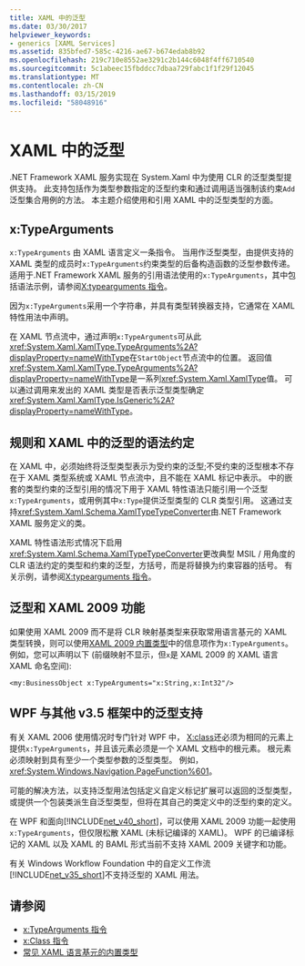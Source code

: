 ```yaml
---
title: XAML 中的泛型
ms.date: 03/30/2017
helpviewer_keywords:
- generics [XAML Services]
ms.assetid: 835bfed7-585c-4216-ae67-b674edab8b92
ms.openlocfilehash: 219c710e8552ae3291c2b144c6048f4ff6710540
ms.sourcegitcommit: 5c1abeec15fbddcc7dbaa729fabc1f1f29f12045
ms.translationtype: MT
ms.contentlocale: zh-CN
ms.lasthandoff: 03/15/2019
ms.locfileid: "58048916"
---
```

# <a name="generics-in-xaml"></a>XAML 中的泛型
.NET Framework XAML 服务实现在 System.Xaml 中为使用 CLR 的泛型类型提供支持。 此支持包括作为类型参数指定的泛型约束和通过调用适当强制该约束`Add`泛型集合用例的方法。 本主题介绍使用和引用 XAML 中的泛型类型的方面。  
  
## <a name="xtypearguments"></a>x:TypeArguments  
 `x:TypeArguments` 由 XAML 语言定义一条指令。 当用作泛型类型，由提供支持的 XAML 类型的成员时`x:TypeArguments`约束类型的后备构造函数的泛型参数传递。 适用于.NET Framework XAML 服务的引用语法使用的`x:TypeArguments`，其中包括语法示例，请参阅[X:typearguments 指令](x-typearguments-directive.md)。  
  
 因为`x:TypeArguments`采用一个字符串，并具有类型转换器支持，它通常在 XAML 特性用法中声明。  
  
 在 XAML 节点流中，通过声明`x:TypeArguments`可从此<xref:System.Xaml.XamlType.TypeArguments%2A?displayProperty=nameWithType>在`StartObject`节点流中的位置。 返回值<xref:System.Xaml.XamlType.TypeArguments%2A?displayProperty=nameWithType>是一系列<xref:System.Xaml.XamlType>值。 可以通过调用来发出的 XAML 类型是否表示泛型类型确定<xref:System.Xaml.XamlType.IsGeneric%2A?displayProperty=nameWithType>。  
  
## <a name="rules-and-syntax-conventions-for-generics-in-xaml"></a>规则和 XAML 中的泛型的语法约定  
 在 XAML 中，必须始终将泛型类型表示为受约束的泛型;不受约束的泛型根本不存在于 XAML 类型系统或 XAML 节点流中，且不能在 XAML 标记中表示。 中的嵌套的类型约束的泛型引用的情况下用于 XAML 特性语法只能引用一个泛型`x:TypeArguments`，或用例其中`x:Type`提供泛型类型的 CLR 类型引用。 这通过支持<xref:System.Xaml.Schema.XamlTypeTypeConverter>由.NET Framework XAML 服务定义的类。  
  
 XAML 特性语法形式情况下启用<xref:System.Xaml.Schema.XamlTypeTypeConverter>更改典型 MSIL / 用角度的 CLR 语法约定的类型和约束的泛型，方括号，而是将替换为约束容器的括号。 有关示例，请参阅[X:typearguments 指令](x-typearguments-directive.md)。  
  
## <a name="generics-and-xaml-2009-features"></a>泛型和 XAML 2009 功能  
 如果使用 XAML 2009 而不是将 CLR 映射基类型来获取常用语言基元的 XAML 类型转换，则可以使用[XAML 2009 内置类型](built-in-types-for-common-xaml-language-primitives.md)中的信息项作为`x:TypeArguments`。 例如，您可以声明以下 (前缀映射不显示，但`x`是 XAML 2009 的 XAML 语言 XAML 命名空间):  
  
```xaml  
<my:BusinessObject x:TypeArguments="x:String,x:Int32"/>  
```  
  
## <a name="generics-support-in-wpf-and-other-v35-frameworks"></a>WPF 与其他 v3.5 框架中的泛型支持  
 有关 XAML 2006 使用情况时专门针对 WPF 中， [X:class](x-class-directive.md)还必须为相同的元素上提供`x:TypeArguments`，并且该元素必须是一个 XAML 文档中的根元素。 根元素必须映射到具有至少一个类型参数的泛型类型。 例如， <xref:System.Windows.Navigation.PageFunction%601>。  
  
 可能的解决方法，以支持泛型用法包括定义自定义标记扩展可以返回的泛型类型，或提供一个包装类派生自泛型类型，但将在其自己的类定义中的泛型约束的定义。  
  
 在 WPF 和面向[!INCLUDE[net_v40_short](../../../includes/net-v40-short-md.md)]，可以使用 XAML 2009 功能一起使用`x:TypeArguments`，但仅限松散 XAML (未标记编译的 XAML)。 WPF 的已编译标记的 XAML 以及 XAML 的 BAML 形式当前不支持 XAML 2009 关键字和功能。  
  
 有关 Windows Workflow Foundation 中的自定义工作流[!INCLUDE[net_v35_short](../../../includes/net-v35-short-md.md)]不支持泛型的 XAML 用法。  
  
## <a name="see-also"></a>请参阅
- [x:TypeArguments 指令](x-typearguments-directive.md)
- [x:Class 指令](x-class-directive.md)
- [常见 XAML 语言基元的内置类型](built-in-types-for-common-xaml-language-primitives.md)
